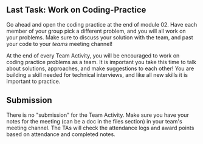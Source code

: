

## Last Task: Work on Coding-Practice
Go ahead and open the coding practice at the end of module 02. Have each member of your group pick a different problem, and you will all work on your problems. Make sure to discuss your solution with the team, and past your code to your *teams* meeting channel! 

At the end of every Team Activity, you will be encouraged to work on coding practice problems as a team. It is important you take this time to talk about solutions, approaches, and make suggestions to each other! You are building a skill needed for technical interviews, and like all new skills it is important to practice. 


## Submission
There is no "submission" for the Team Activity. Make sure you have your notes for the meeting (can be a doc in the files section) in your team's meeting channel. The TAs will check the attendance logs and award points based on attendance and completed notes. 